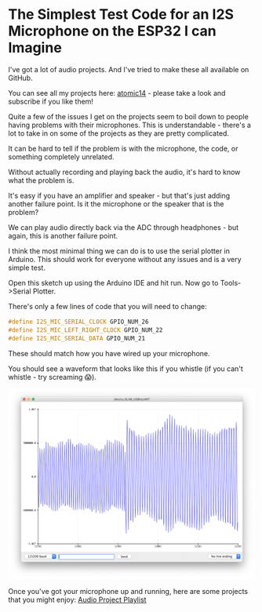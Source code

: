 # The Simplest Test Code for an I2S Microphone on the ESP32 I can Imagine

I've got a lot of audio projects. And I've tried to make these all available on GitHub.

You can see all my projects here: [atomic14](https://www.youtube.com/channel/UC4Otk-uDioJN0tg6s1QO9lw) - please take a look and subscribe if you like them!

Quite a few of the issues I get on the projects seem to boil down to people having problems with their microphones. This is understandable - there's a lot to take in on some of the projects as they are pretty complicated.

It can be hard to tell if the problem is with the microphone, the code, or something completely unrelated.

Without actually recording and playing back the audio, it's hard to know what the problem is.

It's easy if you have an amplifier and speaker - but that's just adding another failure point. Is it the microphone or the speaker that is the problem?

We can play audio directly back via the ADC through headphones - but again, this is another failure point.

I think the most minimal thing we can do is to use the serial plotter in Arduino. This should work for everyone without any issues and is a very simple test.

Open this sketch up using the Arduino IDE and hit run. Now go to Tools->Serial Plotter.

There's only a few lines of code that you will need to change:

```c++
#define I2S_MIC_SERIAL_CLOCK GPIO_NUM_26
#define I2S_MIC_LEFT_RIGHT_CLOCK GPIO_NUM_22
#define I2S_MIC_SERIAL_DATA GPIO_NUM_21
```

These should match how you have wired up your microphone.

You should see a waveform that looks like this if you whistle (if you can't whistle - try screaming 😱).

![Whistling](./images/whistling.png)

Once you've got your microphone up and running, here are some projects that you might enjoy: [Audio Project Playlist](https://www.youtube.com/playlist?list=PL5vDt5AALlRfGVUv2x7riDMIOX34udtKD)
